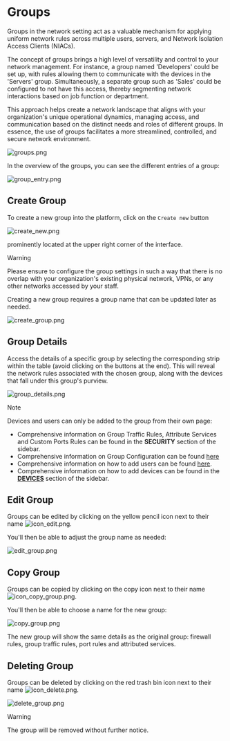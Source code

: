 # Groups

Groups in the network setting act as a valuable mechanism for applying uniform network rules across multiple users, servers, and Network Isolation Access Clients (NIACs).

The concept of groups brings a high level of versatility and control to your network management. For instance, a group named 'Developers' could be set up, with rules allowing them to communicate with the devices in the 'Servers' group. Simultaneously, a separate group such as 'Sales' could be configured to not have this access, thereby segmenting network interactions based on job function or department.

This approach helps create a network landscape that aligns with your organization's unique operational dynamics, managing access, and communication based on the distinct needs and roles of different groups. In essence, the use of groups facilitates a more streamlined, controlled, and secure network environment.


![groups.png](/groups.png ':size=800')

In the overview of the groups, you can see the different entries of a group:

![group_entry.png](/group_entry_2.png ':size=800')




<!-- ### Primary vs Additional groups

Each user or device on your network can be assigned to one primary group, as well as numerous additional groups.

The primary group not only establishes the subnet for the user or device, but also determines its primary set of network rules. On the other hand, the role of additional groups is to supplement the network rules that are applied to the device; they do not influence its subnet.

For instance, consider a scenario where a user or device is assigned to one primary group and four additional groups. The user or device would obtain its subnet based on the IP range designated by the primary group. Then, the network rules from both the primary and all additional groups are aggregated and enforced on the user or device.

This flexible structure allows for a fine-tuned, layered approach to network management. Users or devices can benefit from a blend of network rules across multiple groups while adhering to clear subnet boundaries defined by their primary group. -->


<!-- ![edit-server.png](/edit-server.png ':size=600') -->


## Create Group

To create a new group into the platform, click on the `Create new` button 

![create_new.png](/create_new.png)

prominently located at the upper right corner of the interface.

> [!WARNING]
> Please ensure to configure the group settings in such a way that there is no overlap with your organization's existing physical network, VPNs, or any other networks accessed by your staff.

Creating a new group requires a group name that can be updated later as needed.


![create_group.png](/create_group.png ':size=500')


## Group Details

Access the details of a specific group by selecting the corresponding strip within the table (avoid clicking on the buttons at the end). This will reveal the network rules associated with the chosen group, along with the devices that fall under this group's purview.


![group_details.png](/group_details.png ':size=800')

> [!NOTE]
> Devices and users can only be added to the group from their own page:
>
>    - Comprehensive information on Group Traffic Rules, Attribute Services and Custom Ports Rules can be found in the **SECURITY** section of the sidebar.
>    - Comprehensive information on Group Configuration can be found [here](/./rules/groupconfiguration/groupconfiguration.md)
>    - Comprehensive information on how to add users can be found [here](/./company/users/users.md).
>    - Comprehensive information on how to add devices can be found in the [**DEVICES**](/devices.md) section of the sidebar.




## Edit Group
Groups can be edited by clicking on the yellow pencil icon next to their name ![icon_edit.png](/icon_edit.png ':size=35').

 You'll then be able to adjust the group name as needed:

![edit_group.png](/edit_group.png ':size=500')


## Copy Group
Groups can be copied by clicking on the copy icon next to their name ![icon_copy_group.png](/icon_copy_group.png ':size=35').

 You'll then be able to choose a name for the new group:

![copy_group.png](/copy_group.png ':size=500')

The new group will show the same details as the original group: firewall rules, group traffic rules, port rules and attributed services.




## Deleting Group
Groups can be deleted by clicking on the red trash bin icon next to their name 
![icon_delete.png](/icon_delete.png ':size=35').



![delete_group.png](/delete_group.png ':size=500')


> [!WARNING]
> The group will be removed without further notice.



<!-- [devices]: /./devices -->